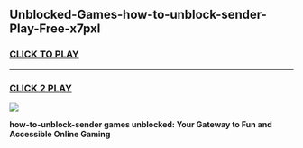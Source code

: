 
## Unblocked-Games-how-to-unblock-sender-Play-Free-x7pxl
<h3>
<a href="https://premium76.site?title=how-to-unblock-sender&ref=18A1">CLICK TO PLAY</a></h3>
<hr>

<h3>
<a href="https://premium76.site?title=how-to-unblock-sender&ref=18A1">CLICK 2 PLAY</a>
  
</h3>

<a href="https://premium76.site?title=how-to-unblock-sender&ref=18A1"><img src="https://clearcache.store/games.png"></a>


**how-to-unblock-sender games unblocked: Your Gateway to Fun and Accessible Online Gaming**
